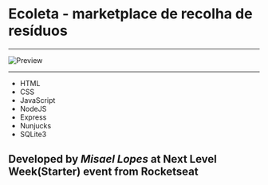 <h1> Ecoleta - marketplace de recolha de resíduos </h1>
<hr>
<img src="" alt="Preview">
<hr>
<ul>
<li>HTML</li>
<li>CSS</li>
<li>JavaScript</li>
<li>NodeJS</li>
<li>Express</li>
<li>Nunjucks</li>
<li>SQLite3</li>
</ul>

<h2>Developed by <em>Misael Lopes</em> at Next Level Week(Starter) event from Rocketseat</h2>